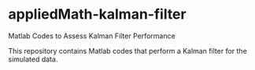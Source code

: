 # appliedMath-kalman-filter
Matlab Codes to Assess Kalman Filter Performance

This repository contains Matlab codes that perform a Kalman filter for the simulated data.

